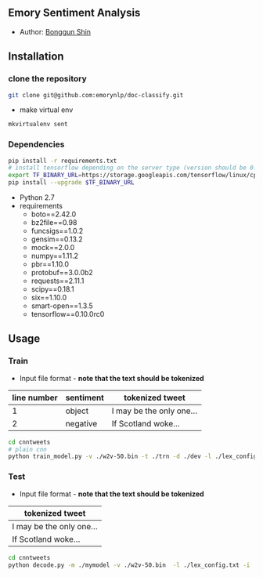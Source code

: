 ## Emory Sentiment Analysis

* Author: [Bonggun Shin](bonggun.shin@emory.edu)

## Installation
### clone the repository

```bash
git clone git@github.com:emorynlp/doc-classify.git
```
* make virtual env

```bash
mkvirtualenv sent
```


### Dependencies

```bash
pip install -r requirements.txt
# install tensorflow depending on the server type (version should be 0.10.0rc0)
export TF_BINARY_URL=https://storage.googleapis.com/tensorflow/linux/cpu/tensorflow-0.10.0rc0-cp27-none-linux_x86_64.whl
pip install --upgrade $TF_BINARY_URL
```

* Python 2.7
* requirements
	* boto==2.42.0
	* bz2file==0.98
	* funcsigs==1.0.2
	* gensim==0.13.2
	* mock==2.0.0
	* numpy==1.11.2
	* pbr==1.10.0
	* protobuf==3.0.0b2
	* requests==2.11.1
	* scipy==0.18.1
	* six==1.10.0
	* smart-open==1.3.5
	* tensorflow==0.10.0rc0


## Usage
### Train 
* Input file format - **note that the text should be tokenized**

| line number | sentiment | tokenized tweet        |
|-------------|-----------|------------------------|
| 1           | object    | I may be the only one… |
| 2           | negative  | If Scotland woke…      |
	
```bash
cd cnntweets
# plain cnn
python train_model.py -v ./w2v-50.bin -t ./trn -d ./dev -l ./lex_config.txt -m ./mymodel
```
	
### Test 
* Input file format - **note that the text should be tokenized**

| tokenized tweet        |
|------------------------|
| I may be the only one… |
| If Scotland woke…      |


```bash
cd cnntweets
python decode.py -m ./mymodel -v ./w2v-50.bin  -l ./lex_config.txt -i ./input
```

